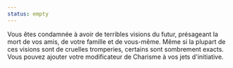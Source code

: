 ```yaml
---
status: empty
---
```

Vous êtes condamnée à avoir de terribles visions du futur, présageant la mort de vos amis, de votre famille et de vous-même. Même si la plupart de ces visions sont de cruelles tromperies, certains sont sombrement exacts. Vous pouvez ajouter votre modificateur de Charisme à vos jets d'initiative.
